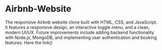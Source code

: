 # Airbnb-Website
The responsive Airbnb website clone built with HTML, CSS, and JavaScript. It features a responsive design, an interactive toggle menu, and a clean, modern UI/UX. Future improvements include adding backend functionality with Node.js, MongoDB, and implementing user authentication and booking features. Here the link()
